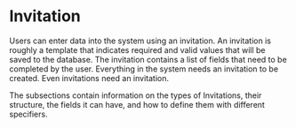# Invitation

Users can enter data into the system using an invitation. An invitation is roughly a template that indicates required and valid values that will be saved to the database. The invitation contains a list of fields that need to be completed by the user. Everything in the system needs an invitation to be created. Even invitations need an invitation.

The subsections contain information on the types of Invitations, their structure, the fields it can have, and how to define them with different specifiers.
